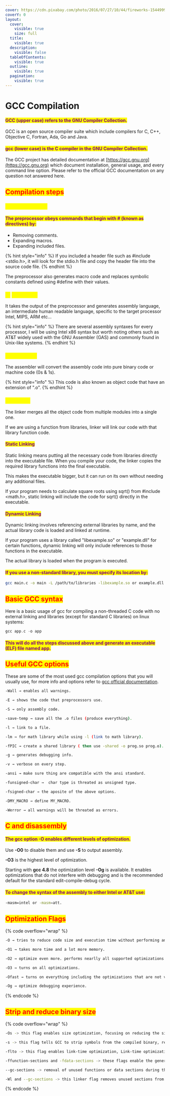 ```yaml
---
cover: https://cdn.pixabay.com/photo/2016/07/27/10/44/fireworks-1544999_1280.jpg
coverY: 0
layout:
  cover:
    visible: true
    size: full
  title:
    visible: true
  description:
    visible: false
  tableOfContents:
    visible: true
  outline:
    visible: true
  pagination:
    visible: true
---
```


# GCC Compilation

#### <mark style="color:purple;">GCC (upper case) refers to the GNU Compiler Collection.</mark>

GCC is an open source compiler suite which include compilers for C, C++, Objective C, Fortran, Ada, Go and Java.&#x20;

#### <mark style="color:purple;">gcc (lower case) is the C compiler in the GNU Compiler Collection.</mark>

The GCC project has detailed documentation at [https://gcc.gnu.org](https://gcc.gnu.org) which document installation, general usage, and every command line option. Please refer to the official GCC documentation on any question not answered here.

## <mark style="color:red;">Compilation steps</mark>

### <mark style="color:yellow;">1) Preprocessing</mark>

#### <mark style="color:purple;">The preprocessor obeys commands that begin with # (known as directives) by:</mark>

* Removing comments.
* Expanding macros.
* Expanding included files.

{% hint style="info" %}
If you included a header file such as #include \<stdio.h>, it will look for the stdio.h file and copy the header file into the source code file.
{% endhint %}

The preprocessor also generates macro code and replaces symbolic constants defined using #define with their values.

### <mark style="color:yellow;">2)</mark> <mark style="color:yellow;"></mark><mark style="color:yellow;">**Compiling**</mark>

It takes the output of the preprocessor and generates assembly language, an intermediate human readable language, specific to the target processor Intel, MIPS, ARM etc...

{% hint style="info" %}
There are several assembly syntaxes for every processor, I will be using Intel x86 syntax but worth noting others such as AT\&T widely used with the GNU Assembler (GAS) and commonly found in Unix-like systems.
{% endhint %}

### <mark style="color:yellow;">3) Assembly</mark>

The assembler will convert the assembly code into pure binary code or machine code (0s & 1s).&#x20;

{% hint style="info" %}
This code is also known as object code that have an extension of ".o".
{% endhint %}

### <mark style="color:yellow;">4) Linking</mark>

The linker merges all the object code from multiple modules into a single one.&#x20;

If we are using a function from libraries, linker will link our code with that library function code.

#### <mark style="color:purple;">Static Linking</mark>

Static linking means putting all the necessary code from libraries directly into the executable file. When you compile your code, the linker copies the required library functions into the final executable.&#x20;

This makes the executable bigger, but it can run on its own without needing any additional files.

If your program needs to calculate square roots using sqrt() from #include \<math.h>, static linking will include the code for sqrt() directly in the executable.

#### <mark style="color:purple;">Dynamic Linking</mark>

Dynamic linking involves referencing external libraries by name, and the actual library code is loaded and linked at runtime.

If your program uses a library called "libexample.so" or "example.dll" for certain functions, dynamic linking will only include references to those functions in the executable.&#x20;

The actual library is loaded when the program is executed.

#### <mark style="color:purple;">If you use a non-standard library, you must specify its location by:</mark>

```bash
gcc main.c -o main -L /path/to/libraries -libexample.so or example.dll
```

## <mark style="color:red;">Basic GCC syntax</mark>

Here is a basic usage of gcc for compiling a non-threaded C code with no external linking and libraries (except for standard C libraries) on linux systems:

```c
gcc app.c -o app
```

#### <mark style="color:purple;">This will do all the steps discussed above and generate an executable (ELF) file named app.</mark>

## <mark style="color:red;">Useful GCC options</mark>

These are some of the most used gcc compilation options that you will usually use, for more info and options refer to [gcc official documentation](https://gcc.gnu.org/onlinedocs/).

```bash
-Wall → enables all warnings.

-E → shows the code that preprocessors use.

-S → only assembly code.

-save-temp → save all the .o files (produce everything).

-l → link to a file.

-lm → for math library while using -l (link to math library).

-fPIC → create a shared library ( then use -shared -o prog.so prog.o).

-g → generates debugging info.

-v → verbose on every step.

-ansi → make sure thing are compatible with the ansi standard.

-funsigned-char →  char type is threated as unsigned type.

-fsigned-char → the aposite of the above options.

-DMY_MACRO → define MY_MACRO.

-Werror → all warnings will be threated as errors.
```

## <mark style="color:red;">C and disassembly</mark>

#### <mark style="color:purple;">​</mark><mark style="color:purple;">**The gcc option -O enables different levels of optimization.**</mark>&#x20;

Use **-O0** to disable them and use **-S** to output assembly.&#x20;

**-O3** is the highest level of optimization.

Starting with **gcc 4.8** the optimization level **-Og** is available. It enables optimizations that do not interfere with debugging and is the recommended default for the standard edit-compile-debug cycle.

#### <mark style="color:purple;">To change the syntax of the assembly to either Intel or AT\&T use:</mark>

```bash
-masm=intel or -masm=att.
```

## <mark style="color:red;">​Optimization Flags</mark>

{% code overflow="wrap" %}
```bash
-O → tries to reduce code size and execution time without performing any optimizations that make a great deal of compilation time.

-O1 → takes more time and a lot more memory.

-O2 → optimize even more. performs nearlly all supported optimizations that do not involve a spade-speed tradeoff.

-O3 → turns on all optimizations.

-Ofast → turns on everything including the optimizations that are not valid for all standard-compilant programs.

-Og → optimize debugging experience.
```
{% endcode %}

## <mark style="color:red;">Strip and reduce binary size</mark>

{% code overflow="wrap" %}
```bash
-Os -> this flag enables size optimization, focusing on reducing the size of the resulting binary. It applies various optimization techniques to achieve smaller code size.

-s -> this flag tells GCC to strip symbols from the compiled binary, reducing its size. This makes it harder to analyze the binary and extract meaningful information from it.

-flto -> this flag enables link-time optimization, Link-time optimization can help reduce code size by eliminating redundant code and optimizing function calls.

-ffunction-sections and -fdata-sections -> these flags enable the generation of individual sections for each function and data object. 

--gc-sections -> removal of unused functions or data sections during the linking phase.

-Wl and --gc-sections -> this linker flag removes unused sections from the final binary, further reducing its size by eliminating unused code and data sections.
```
{% endcode %}
